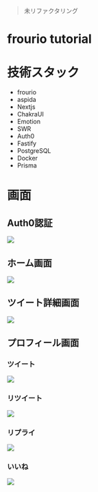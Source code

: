 > 未リファクタリング

# frourio tutorial

# 技術スタック
- frourio
- aspida
- Nextjs
- ChakraUI
- Emotion
- SWR
- Auth0
- Fastify
- PostgreSQL
- Docker
- Prisma

# 画面

## Auth0認証
![](https://i.imgur.com/X544YTi.png)

## ホーム画面
![](https://i.imgur.com/DEBVv2e.png)

## ツイート詳細画面
![](https://i.imgur.com/iAfu8A6.png)

## プロフィール画面
### ツイート
![](https://i.imgur.com/48DIEy9.jpg)

### リツイート
![](https://i.imgur.com/zzWvn3n.jpg)

### リプライ
![](https://i.imgur.com/1Q3enlv.jpg)

### いいね
![](https://i.imgur.com/YdQzWpW.jpg)

